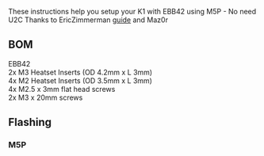These instructions help you setup your K1 with EBB42 using M5P - No need U2C
Thanks to EricZimmerman [guide](https://github.com/EricZimmerman/VoronTools/tree/main) and Maz0r

## BOM
EBB42    
2x M3 Heatset Inserts (OD 4.2mm x L 3mm)  
4x M2 Heatset Inserts (OD 3.5mm x L 3mm)  
4x M2.5 x 3mm flat head screws  
2x M3 x 20mm screws  

## Flashing
### M5P

